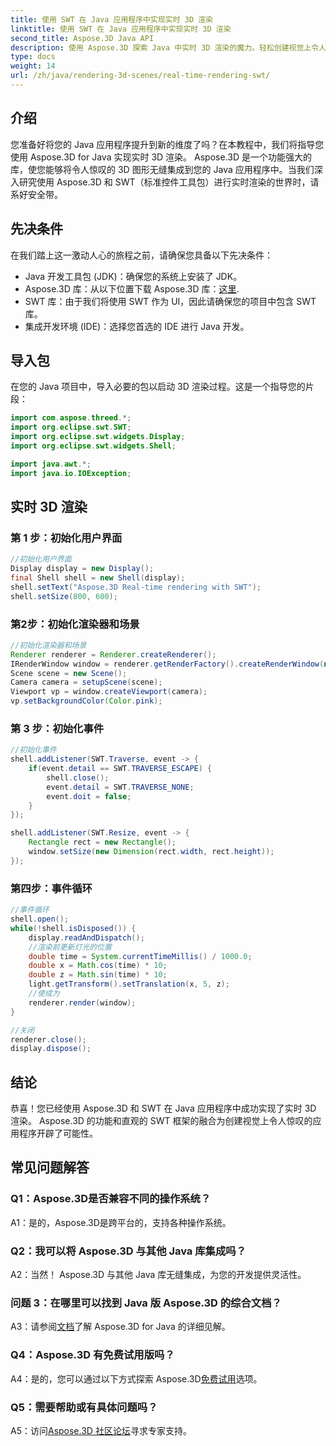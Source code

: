 ```yaml
---
title: 使用 SWT 在 Java 应用程序中实现实时 3D 渲染
linktitle: 使用 SWT 在 Java 应用程序中实现实时 3D 渲染
second_title: Aspose.3D Java API
description: 使用 Aspose.3D 探索 Java 中实时 3D 渲染的魔力。轻松创建视觉上令人惊叹的应用程序。
type: docs
weight: 14
url: /zh/java/rendering-3d-scenes/real-time-rendering-swt/
---
```

## 介绍

您准备好将您的 Java 应用程序提升到新的维度了吗？在本教程中，我们将指导您使用 Aspose.3D for Java 实现实时 3D 渲染。 Aspose.3D 是一个功能强大的库，使您能够将令人惊叹的 3D 图形无缝集成到您的 Java 应用程序中。当我们深入研究使用 Aspose.3D 和 SWT（标准控件工具包）进行实时渲染的世界时，请系好安全带。

## 先决条件

在我们踏上这一激动人心的旅程之前，请确保您具备以下先决条件：

- Java 开发工具包 (JDK)：确保您的系统上安装了 JDK。
-  Aspose.3D 库：从以下位置下载 Aspose.3D 库：[这里](https://releases.aspose.com/3d/java/).
- SWT 库：由于我们将使用 SWT 作为 UI，因此请确保您的项目中包含 SWT 库。
- 集成开发环境 (IDE)：选择您首选的 IDE 进行 Java 开发。

## 导入包

在您的 Java 项目中，导入必要的包以启动 3D 渲染过程。这是一个指导您的片段：

```java
import com.aspose.threed.*;
import org.eclipse.swt.SWT;
import org.eclipse.swt.widgets.Display;
import org.eclipse.swt.widgets.Shell;

import java.awt.*;
import java.io.IOException;
```

## 实时 3D 渲染

### 第 1 步：初始化用户界面
```java
//初始化用户界面
Display display = new Display();
final Shell shell = new Shell(display);
shell.setText("Aspose.3D Real-time rendering with SWT");
shell.setSize(800, 600);
```

### 第2步：初始化渲染器和场景
```java
//初始化渲染器和场景
Renderer renderer = Renderer.createRenderer();
IRenderWindow window = renderer.getRenderFactory().createRenderWindow(new RenderParameters(), WindowHandle.fromWin32(shell.handle));
Scene scene = new Scene();
Camera camera = setupScene(scene);
Viewport vp = window.createViewport(camera);
vp.setBackgroundColor(Color.pink);
```

### 第 3 步：初始化事件
```java
//初始化事件
shell.addListener(SWT.Traverse, event -> {
    if(event.detail == SWT.TRAVERSE_ESCAPE) {
        shell.close();
        event.detail = SWT.TRAVERSE_NONE;
        event.doit = false;
    }
});

shell.addListener(SWT.Resize, event -> {
    Rectangle rect = new Rectangle();
    window.setSize(new Dimension(rect.width, rect.height));
});
```

### 第四步：事件循环
```java
//事件循环
shell.open();
while(!shell.isDisposed()) {
    display.readAndDispatch();
    //渲染前更新灯光的位置
    double time = System.currentTimeMillis() / 1000.0;
    double x = Math.cos(time) * 10;
    double z = Math.sin(time) * 10;
    light.getTransform().setTranslation(x, 5, z);
    //使成为
    renderer.render(window);
}

//关闭
renderer.close();
display.dispose();
```

## 结论

恭喜！您已经使用 Aspose.3D 和 SWT 在 Java 应用程序中成功实现了实时 3D 渲染。 Aspose.3D 的功能和直观的 SWT 框架的融合为创建视觉上令人惊叹的应用程序开辟了可能性。

## 常见问题解答

### Q1：Aspose.3D是否兼容不同的操作系统？

A1：是的，Aspose.3D是跨平台的，支持各种操作系统。

### Q2：我可以将 Aspose.3D 与其他 Java 库集成吗？

A2：当然！ Aspose.3D 与其他 Java 库无缝集成，为您的开发提供灵活性。

### 问题 3：在哪里可以找到 Java 版 Aspose.3D 的综合文档？

 A3：请参阅[文档](https://reference.aspose.com/3d/java/)了解 Aspose.3D for Java 的详细见解。

### Q4：Aspose.3D 有免费试用版吗？

 A4：是的，您可以通过以下方式探索 Aspose.3D[免费试用](https://releases.aspose.com/)选项。

### Q5：需要帮助或有具体问题吗？

A5：访问[Aspose.3D 社区论坛](https://forum.aspose.com/c/3d/18)寻求专家支持。